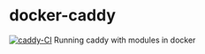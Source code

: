# docker-caddy
[![caddy-CI](https://github.com/xh116/Caddy-Docker/actions/workflows/docker-publish.yml/badge.svg)](https://github.com/xh116/Caddy-Docker/actions/workflows/docker-publish.yml)
Running caddy with modules in docker
